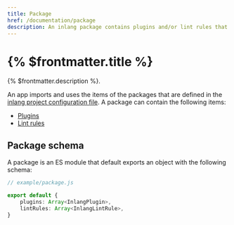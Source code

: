 ```yaml
---
title: Package
href: /documentation/package
description: An inlang package contains plugins and/or lint rules that are imported by inlang apps.
---
```


# {% $frontmatter.title %}

{% $frontmatter.description %}.

An app imports and uses the items of the packages that are defined in the [inlang project configuration file](/documentation/project#project-configuration-file-schema). A package can contain the following items:

- [Plugins](/documentation/plugin)
- [Lint rules](/documentation/lint-rule)

<!-- TODO visualization of a package that contains N items -->

## Package schema

A package is an ES module that default exports an object with the following schema:

```ts
// example/package.js

export default {
	plugins: Array<InlangPlugin>,
	lintRules: Array<InlangLintRule>,
}
```

